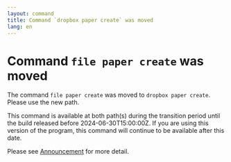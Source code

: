```yaml
---
layout: command
title: Command `dropbox paper create` was moved
lang: en
---
```


# Command `file paper create` was moved

The command `file paper create` was moved to `dropbox paper create`. Please use the new path.

This command is available at both path(s) during the transition period until the build released before 2024-06-30T15:00:00Z. If you are using this version of the program, this command will continue to be available after this date.

Please see [Announcement](https://github.com/watermint/toolbox/discussions/799) for more detail.



